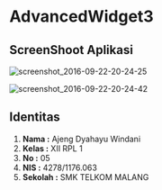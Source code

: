 # AdvancedWidget3

## ScreenShoot Aplikasi

![screenshot_2016-09-22-20-24-25](https://cloud.githubusercontent.com/assets/22089579/18774437/75cbc994-8183-11e6-8708-570c314fd128.png)

![screenshot_2016-09-22-20-24-42](https://cloud.githubusercontent.com/assets/22089579/18774500/ff5bd802-8183-11e6-84ec-ec2710d61666.png)

## Identitas
1. **Nama :** Ajeng Dyahayu Windani
2. **Kelas :** XII RPL 1
3. **No :** 05
4. **NIS :** 4278/1176.063
5. **Sekolah :** SMK TELKOM MALANG
